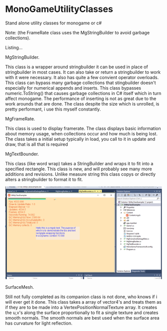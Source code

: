 # MonoGameUtilityClasses

Stand alone utility classes for monogame or c#

Note: (the FrameRate class uses the MgStringBuilder to avoid garbage collections).

Listing...

MgStringBuilder. 

This class is a wrapper around stringbuilder it can be used in place of stringbuilder in most cases.
It can also take or return a stringbuilder to work with it were necessary.
It also has quite a few convient operator overloads.
This class can bypass many garbage collections that stingbuilder doesn't especially for numerical appends and inserts. 
This class bypasses numeric.ToString() that causes garbage collections in C# itself which in turn affect monogame.
The performance of inserting is not as great due to the work arounds that are done.
The class despite the size which is unrolled, is pretty performant, i use this myself constantly.

MgFrameRate.

This class is used to display framerate.
The class displays basic information about memory usage, when collections occur and how much is being lost.
The class takes a initial setup typically in load, you call to it in update and draw, that is all that is required

MgTextBounder.

This class (like word wrap) takes a StringBuilder and wraps it to fit into a specified rectangle.
This class is new, and will probably see many more additions and revisions.
Unlike measure string this class copys or directly alters a stringbuilder to format it to fit.

<img src="https://github.com/willmotil/MonoGameUtilityClasses/blob/master/Images/ExampleFpsMgSbTextBounder.png?raw=true">


SurfaceMesh.

Still not fully completed as its companion class is not done, who knows if i will ever get it done.
This class takes a array of vector4's and treats them as if they are to be made into a VertexPositionNormalTexture array.
It creates the u,v's along the surface proportionally to fit a single texture and creates smooth normals.
The smooth normals are best used when the surface area has curvature for light reflection.

